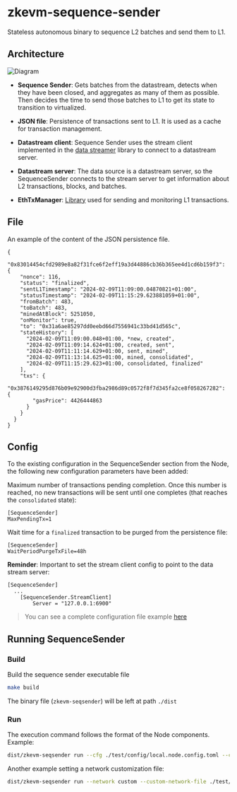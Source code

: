 # zkevm-sequence-sender
Stateless autonomous binary to sequence L2 batches and send them to L1.

## Architecture
![Diagram](docs/sequencesender.drawio.png)

- **Sequence Sender**: Gets batches from the datastream, detects when they have been closed, and aggregates as many of them as possible. Then decides the time to send those batches to L1 to get its state to transition to virtualized.

- **JSON file**: Persistence of transactions sent to L1. It is used as a cache for transaction management.

- **Datastream client**: Sequence Sender uses the stream client implemented in the [data streamer](https://github.com/0xPolygonHermez/zkevm-data-streamer) library to connect to a datastream server.

- **Datastream server**: The data source is a datastream server, so the SequenceSender connects to the stream server to get information about L2 transactions, blocks, and batches.

- **EthTxManager**: [Library](https://github.com/0xPolygonHermez/zkevm-ethtx-manager) used for sending and monitoring L1 transactions.


## File
An example of the content of the JSON persistence file.
```
{
  "0x83014454cfd2989e8a82f31fce6f2eff19a3d44886cb36b365ee4d1cd6b159f3": {
    "nonce": 116,
    "status": "finalized",
    "sentL1Timestamp": "2024-02-09T11:09:00.04870821+01:00",
    "statusTimestamp": "2024-02-09T11:15:29.623881059+01:00",
    "fromBatch": 483,
    "toBatch": 483,
    "minedAtBlock": 5251050,
    "onMonitor": true,
    "to": "0x31a6ae85297dd0eebd66d7556941c33bd41d565c",
    "stateHistory": [
      "2024-02-09T11:09:00.048+01:00, *new, created",
      "2024-02-09T11:09:14.624+01:00, created, sent",
      "2024-02-09T11:11:14.629+01:00, sent, mined",
      "2024-02-09T11:13:14.625+01:00, mined, consolidated",
      "2024-02-09T11:15:29.623+01:00, consolidated, finalized"
    ],
    "txs": {
      "0x3876149295d876b09e92900d3fba2986d89c0572f8f7d345fa2ce8f058267282": {
        "gasPrice": 4426444863
      }
    }
  }  
}
```


## Config
To the existing configuration in the SequenceSender section from the Node, the following new configuration parameters have been added:

Maximum number of transactions pending completion. Once this number is reached, no new transactions will be sent until one completes (that reaches the `consolidated` state):
```
[SequenceSender]
MaxPendingTx=1
```

Wait time for a `finalized` transaction to be purged from the persistence file:
```
[SequenceSender]
WaitPeriodPurgeTxFile=48h
```

**Reminder**: Important to set the stream client config to point to the data stream server:
```
[SequenceSender]
  ...
	[SequenceSender.StreamClient]
		Server = "127.0.0.1:6900"

```

> You can see a complete configuration file example [here](./test/config/local.node.config.toml)


## Running SequenceSender
### Build
Build the sequence sender executable file

```bash
make build
```
The binary file (`zkevm-seqsender`) will be left at path `./dist`

### Run
The execution command follows the format of the Node components. Example:

```bash
dist/zkevm-seqsender run --cfg ./test/config/local.node.config.toml --components sequence-sender
```

Another example setting a network customization file:
```bash
dist/zkevm-seqsender run --network custom --custom-network-file ./test/config/mynet.genesis.config.json --cfg ./test/config/mynet.config.toml --components sequence-sender
```
